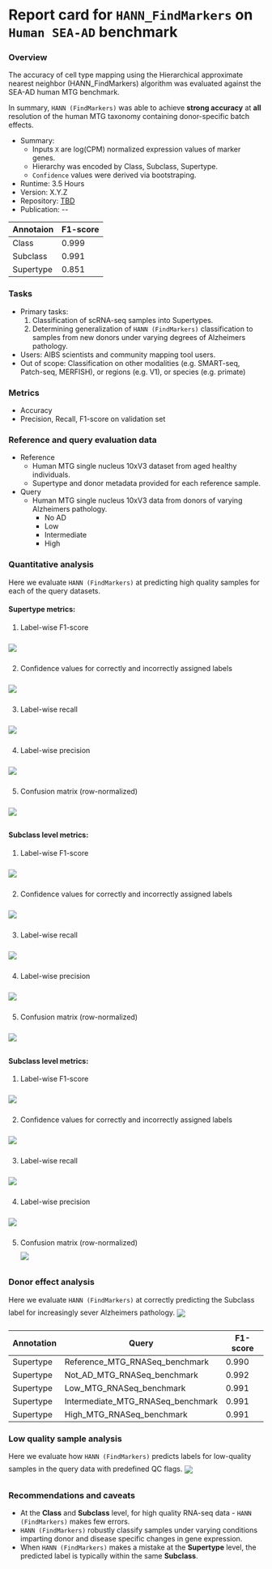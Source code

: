 # Report card for `HANN_FindMarkers` on `Human SEA-AD` benchmark

### Overview

The accuracy of cell type mapping using the Hierarchical approximate nearest neighbor (HANN_FindMarkers) algorithm was evaluated against the SEA-AD human MTG benchmark.

In summary, `HANN (FindMarkers)` was able to achieve **strong accuracy** at **all** resolution of the human MTG taxonomy containing donor-specific batch effects.

- Summary:
    - Inputs `X` are log(CPM) normalized expression values of marker genes.
    - Hierarchy was encoded by Class, Subclass, Supertype.
    - `Confidence` values were derived via bootstraping.
 - Runtime: 3.5 Hours
 - Version: X.Y.Z
 - Repository: [TBD](TBD)
 - Publication: --

Annotaion | F1-score
--- | ---
Class | 0.999
Subclass | 0.991
Supertype | 0.851

### Tasks
 - Primary tasks:
    1. Classification of scRNA-seq samples into Supertypes.
    2. Determining generalization of `HANN (FindMarkers)` classification to samples from new donors under varying degrees of Alzheimers pathology.
 - Users: AIBS scientists and community mapping tool users.
 - Out of scope: Classification on other modalities (e.g. SMART-seq, Patch-seq, MERFISH), or regions (e.g. V1), or species (e.g. primate)

### Metrics
 - Accuracy
 - Precision, Recall, F1-score on validation set

### Reference and query evaluation data
 - Reference
    - Human MTG single nucleus 10xV3 dataset from aged healthy individuals.
    - Supertype and donor metadata provided for each reference sample.
 - Query
    - Human MTG single nucleus 10xV3 data from donors of varying Alzheimers pathology.
        - No AD
        - Low
        - Intermediate
        - High

### Quantitative analysis

Here we evaluate `HANN (FindMarkers)` at predicting high quality samples for each of the query datasets.

#### Supertype metrics:
1. Label-wise F1-score<br>
<img align='center' style="padding:10px 0px 10px 0px; border-radius: 0%" src="../assets/human_SEA-AD/HANN_FindMarkers/Supertype_HANN_FindMarkers_all_F1_score.png"/>

2. Confidence values for correctly and incorrectly assigned labels<br>
<img align='center' style="padding:10px 0px 10px 0px; border-radius: 0%" src="../assets/human_SEA-AD/HANN_FindMarkers/Supertype_HANN_FindMarkers_all_conf_box.png"/>

3. Label-wise recall<br>
<img align='center' style="padding:10px 0px 10px 0px; border-radius: 0%" src="../assets/human_SEA-AD/HANN_FindMarkers/Supertype_HANN_FindMarkers_all_recall.png"/>

4. Label-wise precision<br>
<img align='center' style="padding:10px 0px 10px 0px; border-radius: 0%" src="../assets/human_SEA-AD/HANN_FindMarkers/Supertype_HANN_FindMarkers_all_precision.png"/>

5. Confusion matrix (row-normalized)<br>
<img align='center' style="padding:10px 0px 10px 0px; border-radius: 0%" src="../assets/human_SEA-AD/HANN_FindMarkers/Supertype_HANN_FindMarkers_all_conf_mat.png"/>

#### Subclass level metrics:
1. Label-wise F1-score<br>
<img align='center' style="padding:10px 0px 10px 0px; border-radius: 0%" src="../assets/human_SEA-AD/HANN_FindMarkers/Subclass_HANN_FindMarkers_all_F1_score.png"/>

2. Confidence values for correctly and incorrectly assigned labels<br>
<img align='center' style="padding:10px 0px 10px 0px; border-radius: 0%" src="../assets/human_SEA-AD/HANN_FindMarkers/Subclass_HANN_FindMarkers_all_conf_box.png"/>

3. Label-wise recall<br>
<img align='center' style="padding:10px 0px 10px 0px; border-radius: 0%" src="../assets/human_SEA-AD/HANN_FindMarkers/Subclass_HANN_FindMarkers_all_recall.png"/>

4. Label-wise precision<br>
<img align='center' style="padding:10px 0px 10px 0px; border-radius: 0%" src="../assets/human_SEA-AD/HANN_FindMarkers/Subclass_HANN_FindMarkers_all_precision.png"/>

5. Confusion matrix (row-normalized)<br>
<img align='center' style="padding:10px 0px 10px 0px; border-radius: 0%" src="../assets/human_SEA-AD/HANN_FindMarkers/Subclass_HANN_FindMarkers_all_conf_mat.png"/>

#### Subclass level metrics:
1. Label-wise F1-score<br>
<img align='center' style="padding:10px 0px 10px 0px; border-radius: 0%" src="../assets/human_SEA-AD/HANN_FindMarkers/Class_HANN_FindMarkers_all_F1_score.png"/>

2. Confidence values for correctly and incorrectly assigned labels<br>
<img align='center' style="padding:10px 0px 10px 0px; border-radius: 0%" src="../assets/human_SEA-AD/HANN_FindMarkers/Class_HANN_FindMarkers_all_conf_box.png"/>

3. Label-wise recall<br>
<img align='center' style="padding:10px 0px 10px 0px; border-radius: 0%" src="../assets/human_SEA-AD/HANN_FindMarkers/Class_HANN_FindMarkers_all_recall.png"/>

4. Label-wise precision<br>
<img align='center' style="padding:10px 0px 10px 0px; border-radius: 0%" src="../assets/human_SEA-AD/HANN_FindMarkers/Class_HANN_FindMarkers_all_precision.png"/>

5. Confusion matrix (row-normalized)<br><img align='center' style="padding:10px 0px 10px 0px; border-radius: 0%" src="../assets/human_SEA-AD/HANN_FindMarkers/Class_HANN_FindMarkers_all_conf_mat.png"/>

### Donor effect analysis

Here we evaluate `HANN (FindMarkers)` at correctly predicting the Subclass label for increasingly sever Alzheimers pathology.
<img align='center' style="padding:10px 0px 10px 0px; border-radius: 0%" src="../assets/human_SEA-AD/HANN_FindMarkers/Subclass_HANN_FindMarkers_cond_conf_box.png"/>

Annotation | Query | F1-score
--- | --- | ---
Supertype | Reference_MTG_RNASeq_benchmark | 0.990
Supertype | Not_AD_MTG_RNASeq_benchmark | 0.992
Supertype | Low_MTG_RNASeq_benchmark | 0.991
Supertype | Intermediate_MTG_RNASeq_benchmark | 0.991
Supertype | High_MTG_RNASeq_benchmark | 0.991

### Low quality sample analysis

Here we evaluate how `HANN (FindMarkers)` predicts labels for low-quality samples in the query data with predefined QC flags.
<img align='center' style="padding:10px 0px 10px 0px; border-radius: 0%" src="../assets/human_SEA-AD/HANN_FindMarkers/Supertype_HANN_FindMarkers_low_qc_conf_mat.png"/>

### Recommendations and caveats
 - At the **Class** and **Subclass** level, for high quality RNA-seq data - `HANN (FindMarkers)` makes few errors.
 - `HANN (FindMarkers)` robustly classify samples under varying conditions imparting donor and disease specific changes in gene expression.
 - When `HANN (FindMarkers)` makes a mistake at the **Supertype** level, the predicted label is typically within the same **Subclass**.
